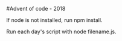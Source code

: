 #Advent of code - 2018

If node is not installed, run npm install.

Run each day's script with node filename.js.